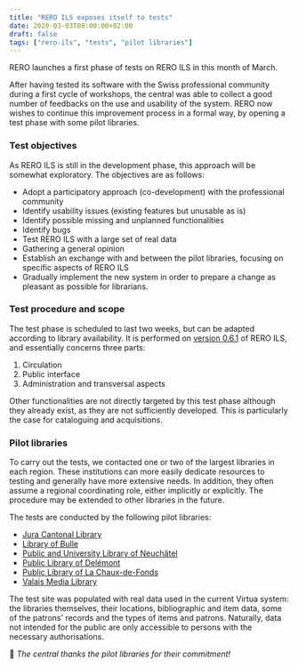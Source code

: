 ```yaml
---
title: "RERO ILS exposes itself to tests"
date: 2020-03-03T08:00:00+02:00
draft: false
tags: ["rero-ils", "tests", "pilot libraries"]
---
```


RERO launches a first phase of tests on RERO ILS in this month of March.

After having tested its software with the Swiss professional community during a first cycle of workshops, the central was able to collect a good number of feedbacks on the use and usability of the system. RERO now wishes to continue this improvement process in a formal way, by opening a test phase with some pilot libraries.

<!--more-->

### Test objectives

As RERO ILS is still in the development phase, this approach will be somewhat exploratory. The objectives are as follows:

* Adopt a participatory approach (co-development) with the professional community
* Identify usability issues (existing features but unusable as is)
* Identify possible missing and unplanned functionalities
* Identify bugs
* Test RERO ILS with a large set of real data
* Gathering a general opinion
* Establish an exchange with and between the pilot libraries, focusing on specific aspects of RERO ILS 
* Gradually implement the new system in order to prepare a change as pleasant as possible for librarians.

### Test procedure and scope

The test phase is scheduled to last two weeks, but can be adapted according to library availability. It is performed on [version 0.6.1](https://github.com/rero/rero-ils/releases/tag/v0.6.1) of RERO ILS, and essentially concerns three parts:

1. Circulation
2. Public interface
3. Administration and transversal aspects

Other functionalities are not directly targeted by this test phase although they already exist, as they are not sufficiently developed. This is particularly the case for cataloguing and acquisitions.

### Pilot libraries

To carry out the tests, we contacted one or two of the largest libraries in each region. These institutions can more easily dedicate resources to testing and generally have more extensive needs. In addition, they often assume a regional coordinating role, either implicitly or explicitly. The procedure may be extended to other libraries in the future.

The tests are conducted by the following pilot libraries:

* [Jura Cantonal Library](https://www.jura.ch/occ/bicj)
* [Library of Bulle](https://musee-gruerien.ch/)
* [Public and University Library of Neuchâtel](http://bpun.unine.ch/)
* [Public Library of Delémont](http://www.delemont.ch/fr/Tourisme-culture-et-loisirs/Vie-culturelles/Bibliotheque/Bibliotheque.html)
* [Public Library of La Chaux-de-Fonds](http://cdf-bibliotheques.ne.ch/)
* [Valais Media Library](https://www.mediatheque.ch/)

The test site was populated with real data used in the current Virtua system: the libraries themselves, their locations, bibliographic and item data, some of the patrons' records and the types of items and patrons. Naturally, data not intended for the public are only accessible to persons with the necessary authorisations.

💙 *The central thanks the pilot libraries for their commitment!*